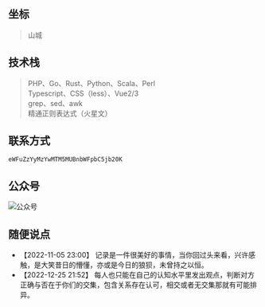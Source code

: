 
## 坐标

> 山城

## 技术栈

> PHP、Go、Rust、Python、Scala、Perl  
> Typescript、CSS（less）、Vue2/3  
> grep、sed、awk  
> 精通正则表达式（火星文）


## 联系方式

```
eWFuZzYyMzYwMTM5MUBnbWFpbC5jb20K
```

## 公众号

![公众号](../../assets/gzh.png)

## 随便说点

- 【2022-11-05 23:00】 记录是一件很美好的事情，当你回过头来看，兴许感触，是大笑昔日的懵懂，亦或是今日的狼狈，未曾持之以恒。
- 【2022-12-25 21:52】 每人也只能在自己的认知水平里发出观点，判断对方正确与否在于你们的交集，包含关系存在认可，相交或者无交集那就有可能排异。